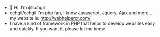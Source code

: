 - 👋 Hi, I’m @cchgil
- cchgil/cchgil I'm php fan, I know Javascript, Jquery, Ajax and more.... my website is: http://webhelpercr.com/
- I have a kind of framework in PHP that helps to develop websites easy and quickly. If you want it, please let me know.
<!---
cchgil/cchgil I'm php fan, I know Javascript, Jquery, Ajax and more.... my website is: http://webhelpercr.com/
--->
